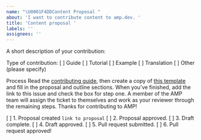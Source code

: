 ```yaml
---
name: "\U0001F4DDContent Proposal "
about: 'I want to contribute content to amp.dev. '
title: 'Content proposal '
labels: ''
assignees: ''
---
```


A short description of your contribution:

Type of contribution:
[ ] Guide
[ ] Tutorial
[ ] Example
[ ] Translation
[ ] Other (please specify)

Process
Read the [contributing guide](https://amp.dev/documentation/guides-and-tutorials/contribute/contribute-documentation/?format=websites), then create a copy of [this template](https://docs.google.com/document/d/18i_lbQ-h-auYW2SwbWRuuu2_xhtU5XrjXlcCtj0sNeY/edit?usp=sharing) and fill in the proposal and outline sections. When you’ve finished, add the link to this issue and check the box for step one. A member of the AMP team will assign the ticket to themselves and work as your reviewer through the remaining steps. Thanks for contributing to AMP!

[ ] 1. Proposal created `link to proposal`
[ ] 2. Proposal approved.
[ ] 3. Draft complete.
[ ] 4. Draft approved.
[ ] 5. Pull request submitted.
[ ] 6. Pull request approved!
